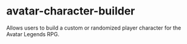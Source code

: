 # avatar-character-builder
Allows users to build a custom or randomized player character for the Avatar Legends RPG.
